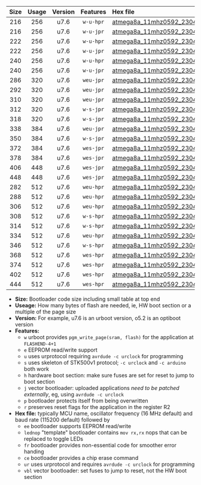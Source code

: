 |Size|Usage|Version|Features|Hex file|
|:-:|:-:|:-:|:-:|:--|
|216|256|u7.6|`w-u-hpr`|[atmega8a_11mhz0592_230400bps_ur.hex](https://raw.githubusercontent.com/stefanrueger/urboot/main//atmega8a_11mhz0592_230400bps_ur.hex)|
|216|256|u7.6|`w-u-jpr`|[atmega8a_11mhz0592_230400bps_ur_vbl.hex](https://raw.githubusercontent.com/stefanrueger/urboot/main//atmega8a_11mhz0592_230400bps_ur_vbl.hex)|
|222|256|u7.6|`w-u-hpr`|[atmega8a_11mhz0592_230400bps_lednop_ur.hex](https://raw.githubusercontent.com/stefanrueger/urboot/main//atmega8a_11mhz0592_230400bps_lednop_ur.hex)|
|222|256|u7.6|`w-u-jpr`|[atmega8a_11mhz0592_230400bps_lednop_ur_vbl.hex](https://raw.githubusercontent.com/stefanrueger/urboot/main//atmega8a_11mhz0592_230400bps_lednop_ur_vbl.hex)|
|240|256|u7.6|`w-u-hpr`|[atmega8a_11mhz0592_230400bps_lednop_fr_ur.hex](https://raw.githubusercontent.com/stefanrueger/urboot/main//atmega8a_11mhz0592_230400bps_lednop_fr_ur.hex)|
|240|256|u7.6|`w-u-jpr`|[atmega8a_11mhz0592_230400bps_lednop_fr_ur_vbl.hex](https://raw.githubusercontent.com/stefanrueger/urboot/main//atmega8a_11mhz0592_230400bps_lednop_fr_ur_vbl.hex)|
|286|320|u7.6|`weu-jpr`|[atmega8a_11mhz0592_230400bps_ee_ur_vbl.hex](https://raw.githubusercontent.com/stefanrueger/urboot/main//atmega8a_11mhz0592_230400bps_ee_ur_vbl.hex)|
|292|320|u7.6|`weu-jpr`|[atmega8a_11mhz0592_230400bps_ee_lednop_ur_vbl.hex](https://raw.githubusercontent.com/stefanrueger/urboot/main//atmega8a_11mhz0592_230400bps_ee_lednop_ur_vbl.hex)|
|310|320|u7.6|`weu-jpr`|[atmega8a_11mhz0592_230400bps_ee_lednop_fr_ur_vbl.hex](https://raw.githubusercontent.com/stefanrueger/urboot/main//atmega8a_11mhz0592_230400bps_ee_lednop_fr_ur_vbl.hex)|
|312|320|u7.6|`w-s-jpr`|[atmega8a_11mhz0592_230400bps_vbl.hex](https://raw.githubusercontent.com/stefanrueger/urboot/main//atmega8a_11mhz0592_230400bps_vbl.hex)|
|318|320|u7.6|`w-s-jpr`|[atmega8a_11mhz0592_230400bps_lednop_vbl.hex](https://raw.githubusercontent.com/stefanrueger/urboot/main//atmega8a_11mhz0592_230400bps_lednop_vbl.hex)|
|338|384|u7.6|`weu-jpr`|[atmega8a_11mhz0592_230400bps_ee_lednop_fr_ce_ur_vbl.hex](https://raw.githubusercontent.com/stefanrueger/urboot/main//atmega8a_11mhz0592_230400bps_ee_lednop_fr_ce_ur_vbl.hex)|
|350|384|u7.6|`w-s-jpr`|[atmega8a_11mhz0592_230400bps_lednop_fr_vbl.hex](https://raw.githubusercontent.com/stefanrueger/urboot/main//atmega8a_11mhz0592_230400bps_lednop_fr_vbl.hex)|
|372|384|u7.6|`wes-jpr`|[atmega8a_11mhz0592_230400bps_ee_vbl.hex](https://raw.githubusercontent.com/stefanrueger/urboot/main//atmega8a_11mhz0592_230400bps_ee_vbl.hex)|
|378|384|u7.6|`wes-jpr`|[atmega8a_11mhz0592_230400bps_ee_lednop_vbl.hex](https://raw.githubusercontent.com/stefanrueger/urboot/main//atmega8a_11mhz0592_230400bps_ee_lednop_vbl.hex)|
|406|448|u7.6|`wes-jpr`|[atmega8a_11mhz0592_230400bps_ee_lednop_fr_vbl.hex](https://raw.githubusercontent.com/stefanrueger/urboot/main//atmega8a_11mhz0592_230400bps_ee_lednop_fr_vbl.hex)|
|448|448|u7.6|`wes-jpr`|[atmega8a_11mhz0592_230400bps_ee_lednop_fr_ce_vbl.hex](https://raw.githubusercontent.com/stefanrueger/urboot/main//atmega8a_11mhz0592_230400bps_ee_lednop_fr_ce_vbl.hex)|
|282|512|u7.6|`weu-hpr`|[atmega8a_11mhz0592_230400bps_ee_ur.hex](https://raw.githubusercontent.com/stefanrueger/urboot/main//atmega8a_11mhz0592_230400bps_ee_ur.hex)|
|288|512|u7.6|`weu-hpr`|[atmega8a_11mhz0592_230400bps_ee_lednop_ur.hex](https://raw.githubusercontent.com/stefanrueger/urboot/main//atmega8a_11mhz0592_230400bps_ee_lednop_ur.hex)|
|306|512|u7.6|`weu-hpr`|[atmega8a_11mhz0592_230400bps_ee_lednop_fr_ur.hex](https://raw.githubusercontent.com/stefanrueger/urboot/main//atmega8a_11mhz0592_230400bps_ee_lednop_fr_ur.hex)|
|308|512|u7.6|`w-s-hpr`|[atmega8a_11mhz0592_230400bps.hex](https://raw.githubusercontent.com/stefanrueger/urboot/main//atmega8a_11mhz0592_230400bps.hex)|
|314|512|u7.6|`w-s-hpr`|[atmega8a_11mhz0592_230400bps_lednop.hex](https://raw.githubusercontent.com/stefanrueger/urboot/main//atmega8a_11mhz0592_230400bps_lednop.hex)|
|334|512|u7.6|`weu-hpr`|[atmega8a_11mhz0592_230400bps_ee_lednop_fr_ce_ur.hex](https://raw.githubusercontent.com/stefanrueger/urboot/main//atmega8a_11mhz0592_230400bps_ee_lednop_fr_ce_ur.hex)|
|346|512|u7.6|`w-s-hpr`|[atmega8a_11mhz0592_230400bps_lednop_fr.hex](https://raw.githubusercontent.com/stefanrueger/urboot/main//atmega8a_11mhz0592_230400bps_lednop_fr.hex)|
|368|512|u7.6|`wes-hpr`|[atmega8a_11mhz0592_230400bps_ee.hex](https://raw.githubusercontent.com/stefanrueger/urboot/main//atmega8a_11mhz0592_230400bps_ee.hex)|
|374|512|u7.6|`wes-hpr`|[atmega8a_11mhz0592_230400bps_ee_lednop.hex](https://raw.githubusercontent.com/stefanrueger/urboot/main//atmega8a_11mhz0592_230400bps_ee_lednop.hex)|
|402|512|u7.6|`wes-hpr`|[atmega8a_11mhz0592_230400bps_ee_lednop_fr.hex](https://raw.githubusercontent.com/stefanrueger/urboot/main//atmega8a_11mhz0592_230400bps_ee_lednop_fr.hex)|
|444|512|u7.6|`wes-hpr`|[atmega8a_11mhz0592_230400bps_ee_lednop_fr_ce.hex](https://raw.githubusercontent.com/stefanrueger/urboot/main//atmega8a_11mhz0592_230400bps_ee_lednop_fr_ce.hex)|

- **Size:** Bootloader code size including small table at top end
- **Useage:** How many bytes of flash are needed, ie, HW boot section or a multiple of the page size
- **Version:** For example, u7.6 is an urboot version, o5.2 is an optiboot version
- **Features:**
  + `w` urboot provides `pgm_write_page(sram, flash)` for the application at `FLASHEND-4+1`
  + `e` EEPROM read/write support
  + `u` uses urprotocol requiring `avrdude -c urclock` for programming
  + `s` uses skeleton of STK500v1 protocol; `-c urclock` and `-c arduino` both work
  + `h` hardware boot section: make sure fuses are set for reset to jump to boot section
  + `j` vector bootloader: uploaded applications *need to be patched externally*, eg, using `avrdude -c urclock`
  + `p` bootloader protects itself from being overwritten
  + `r` preserves reset flags for the application in the register R2
- **Hex file:** typically MCU name, oscillator frequency (16 MHz default) and baud rate (115200 default) followed by
  + `ee` bootloader supports EEPROM read/write
  + `lednop` "template" bootloader contains `mov rx,rx` nops that can be replaced to toggle LEDs
  + `fr` bootloader provides non-essential code for smoother error handing
  + `ce` bootloader provides a chip erase command
  + `ur` uses urprotocol and requires `avrdude -c urclock` for programming
  + `vbl` vector bootloader: set fuses to jump to reset, not the HW boot section
